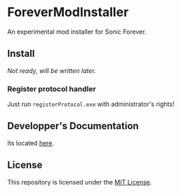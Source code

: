 # ForeverModInstaller
An experimental mod installer for Sonic Forever.

## Install
*Not ready, will be written later.*

### Register protocol handler
Just run `registerProtocol.exe` with administrator's rights!

## Developper's Documentation
Its located [here](DEVDOC.md).

## License
This repository is licensed under the [MIT License](LICENSE).